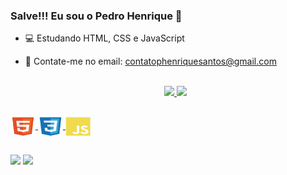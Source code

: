 ### Salve!!! Eu sou o Pedro Henrique 🤙

- 💻 Estudando HTML, CSS e JavaScript
- 💬 Contate-me no email: contatophenriquesantos@gmail.com
  
  <br/>
  
  <div align="center">
  <a href="#">
  <img  width="50%" src="https://github-readme-stats.vercel.app/api?username=ph-santos&show_icons=true&theme=github_dark&include_all_commits=true&count_private=true"/>
  <img  width="50%" src="https://github-readme-stats.vercel.app/api/top-langs/?username=ph-santos&layout=compact&langs_count=7&theme=github_dark"/>
</div>
  
  <div style="display: inline_block"><br>
  <img align="center" alt="Rafa-HTML" height="30" width="40" src="https://raw.githubusercontent.com/devicons/devicon/master/icons/html5/html5-original.svg">
  <img align="center" alt="Rafa-CSS" height="30" width="40" src="https://raw.githubusercontent.com/devicons/devicon/master/icons/css3/css3-original.svg">
  <img align="center" alt="Rafa-Js" height="30" width="40" src="https://raw.githubusercontent.com/devicons/devicon/master/icons/javascript/javascript-plain.svg">
</div>
  
  ##
  
  <div>  
  <a href = "mailto:contatophenriquesantos@gmail.com"><img src="https://img.shields.io/badge/Gmail-D14836?style=for-the-badge&logo=gmail&logoColor=white" target="_blank"></a>
  <a href="https://www.linkedin.com/in/pedro-henrique-dos-santos-camara-31b621217/" target="_blank"><img src="https://img.shields.io/badge/-LinkedIn-%230077B5?style=for-the-badge&logo=linkedin&logoColor=white" target="_blank"></a> 
</div>
